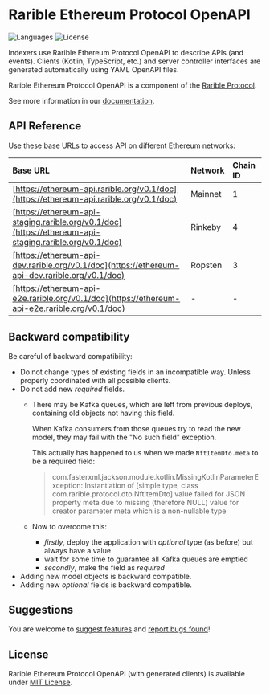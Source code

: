 # Rarible Ethereum Protocol OpenAPI

![Languages](https://img.shields.io/github/languages/top/rarible/ethereum-openapi)
![License](https://img.shields.io/github/license/rarible/ethereum-openapi)

Indexers use Rarible Ethereum Protocol OpenAPI to describe APIs (and events). Clients (Kotlin, TypeScript, etc.) and server controller interfaces are generated automatically using YAML OpenAPI files.

Rarible Ethereum Protocol OpenAPI is a component of the [Rarible Protocol](https://github.com/rarible/union-service).

See more information in our [documentation](https://docs.rarible.org/ethereum/ethereum-overview).

## API Reference

Use these base URLs to access API on different Ethereum networks:

| Base URL | Network | Chain ID |
| :--- | :--- | :--- |
| [https://ethereum-api.rarible.org/v0.1/doc](https://ethereum-api.rarible.org/v0.1/doc) | Mainnet | 1 |
| [https://ethereum-api-staging.rarible.org/v0.1/doc](https://ethereum-api-staging.rarible.org/v0.1/doc) | Rinkeby | 4 |
| [https://ethereum-api-dev.rarible.org/v0.1/doc](https://ethereum-api-dev.rarible.org/v0.1/doc) | Ropsten | 3 |
| [https://ethereum-api-e2e.rarible.org/v0.1/doc](https://ethereum-api-e2e.rarible.org/v0.1/doc) | - | - |

## Backward compatibility

Be careful of backward compatibility:

- Do not change types of existing fields in an incompatible way. Unless properly coordinated with all possible clients.
- Do not add new *required* fields.
    - There may be Kafka queues, which are left from previous deploys, containing old objects not having this field.

      When Kafka consumers from those queues try to read the new model, they may fail with the "No such field" exception.

      This actually has happened to us when we made `NftItemDto.meta` to be a required field:
      > com.fasterxml.jackson.module.kotlin.MissingKotlinParameterException: Instantiation of [simple type, class com.rarible.protocol.dto.NftItemDto] value failed for JSON property meta due to missing (therefore NULL) value for creator parameter meta which is a non-nullable type

    - Now to overcome this:
        - *firstly*, deploy the application with *optional* type (as before) but always have a value
        - wait for some time to guarantee all Kafka queues are emptied
        - *secondly*, make the field as *required*
- Adding new model objects is backward compatible.
- Adding new *optional* fields is backward compatible.

## Suggestions

You are welcome to [suggest features](https://github.com/rarible/protocol/discussions) and [report bugs found](https://github.com/rarible/protocol/issues)!

## License

Rarible Ethereum Protocol OpenAPI (with generated clients) is available under [MIT License](LICENSE).





